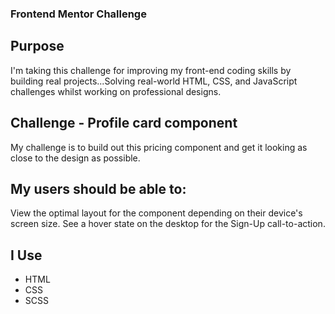 ### Frontend Mentor Challenge

## Purpose

I'm taking this challenge for improving my front-end coding skills by building real projects...Solving real-world HTML, CSS, and JavaScript challenges whilst working on professional designs.

## Challenge - Profile card component

My challenge is to build out this pricing component and get it looking as close to the design as possible.

## My users should be able to:

View the optimal layout for the component depending on their device's screen size.
See a hover state on the desktop for the Sign-Up call-to-action.

## I Use

- HTML
- CSS
- SCSS
